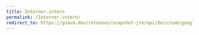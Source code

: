 ```yaml
---
title: Interner.intern
permalink: /Interner.intern/
redirect_to: https://guava.dev/releases/snapshot-jre/api/docs/com/google/common/collect/Interner.html#intern-E-
---
```

